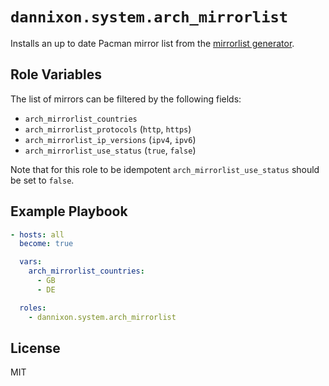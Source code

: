 # `dannixon.system.arch_mirrorlist`

Installs an up to date Pacman mirror list from the [mirrorlist generator](https://archlinux.org/mirrorlist/).

## Role Variables

The list of mirrors can be filtered by the following fields:

  - `arch_mirrorlist_countries`
  - `arch_mirrorlist_protocols` (`http`, `https`)
  - `arch_mirrorlist_ip_versions` (`ipv4`, `ipv6`)
  - `arch_mirrorlist_use_status` (`true`, `false`)

Note that for this role to be idempotent `arch_mirrorlist_use_status` should be set to `false`.

## Example Playbook

```yaml
- hosts: all
  become: true

  vars:
    arch_mirrorlist_countries:
      - GB
      - DE

  roles:
    - dannixon.system.arch_mirrorlist
```

## License

MIT
